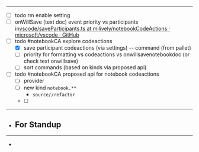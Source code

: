 
--- 
- [ ] todo rm enable setting
- [ ] onWillSave (text doc) event priority vs participants in[vscode/saveParticipants.ts at milively/notebookCodeActions · microsoft/vscode · GitHub](https://github.com/microsoft/vscode/blob/milively/notebookCodeActions/src/vs/workbench/contrib/codeEditor/browser/saveParticipants.ts#L402)
- [ ] todo #notebookCA explore codeactions
	- [x] save participant codeactions (via settings) -- command (from pallet)
	- [ ] priority for formatting vs codeactions vs onwillsavenotebookdoc (or check text onwillsave)
	- [ ] sort commands (based on kinds via proposed api)
- [ ] todo #notebookCA proposed api for notebook codeactions
	- [ ] provider
	- [ ] new kind `notebook.**`
		- `source//refactor`
	- [ ] 

--- 
- For Standup
	- 

---
- 